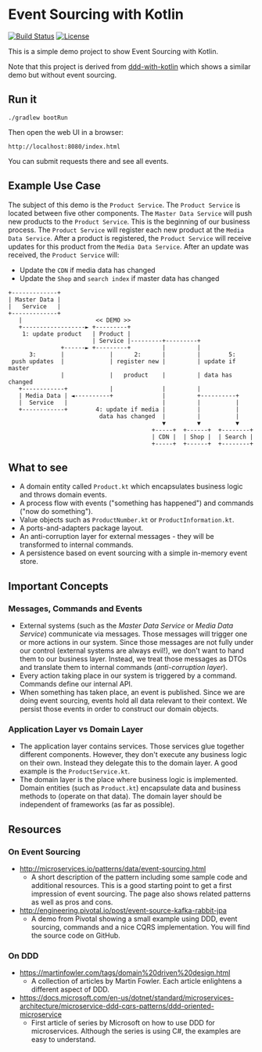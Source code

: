 Event Sourcing with Kotlin
==========================

[![Build Status](https://img.shields.io/travis/bringmeister/event-sourcing-with-kotlin/master.svg)](https://travis-ci.org/bringmeister/event-sourcing-with-kotlin)
[![License](https://img.shields.io/badge/license-MIT-blue.svg)](https://raw.githubusercontent.com/bringmeister/ddd-with-kotlin/master/LICENSE)

This is a simple demo project to show Event Sourcing with Kotlin.

Note that this project is derived from [ddd-with-kotlin](https://github.com/bringmeister/ddd-with-kotlin) which shows a similar demo but without event sourcing.

## Run it

```
./gradlew bootRun
```

Then open the web UI in a browser: 

```
http://localhost:8080/index.html
```

You can submit requests there and see all events.

## Example Use Case

The subject of this demo is the `Product Service`.
The `Product Service` is located between five other components.
The `Master Data Service` will push new products to the `Product Service`.
This is the beginning of our business process.
The `Product Service` will register each new product at the `Media Data Service`.
After a product is registered, the `Product Service` will receive updates for this product from the `Media Data Service`. 
After an update was received, the `Product Service` will:
 - Update the `CDN` if media data has changed
 - Update the `Shop` and `search index` if master data has changed

```
+-------------+
| Master Data |
|   Service   |
+-------------+
   |                     << DEMO >>   
   +------------------► +---------+
    1: update product   | Product |
                        | Service |---------+---------+
               +------► +---------+         |         |
      3:       |             |      2:      |         |        5:
 push updates  |             | register new |         | update if master 
               |             |   product    |         | data has changed
   +------------+            |              |         |
   | Media Data | ◄----------+              |         +----------+
   |  Service   |                           |         |          |
   +------------+        4: update if media |         |          |
                          data has changed  |         |          |
                                            ▼         ▼          ▼
                                         +-----+  +------+  +--------+ 
                                         | CDN |  | Shop |  | Search |
                                         +-----+  +------+  +--------+
```

## What to see

- A domain entity called `Product.kt` which encapsulates business logic and throws domain events.
- A process flow with events ("something has happened") and commands ("now do something").
- Value objects such as `ProductNumber.kt` or `ProductInformation.kt`.
- A ports-and-adapters package layout.
- An anti-corruption layer for external messages - they will be transformed to internal commands.
- A persistence based on event sourcing with a simple in-memory event store.

## Important Concepts

### Messages, Commands and Events

- External systems (such as the _Master Data Service_ or _Media Data Service_) communicate via messages.
Those messages will trigger one or more actions in our system.
Since those messages are not fully under our control (external systems are always evil!), we don't want to hand them to our business layer.
Instead, we treat those messages as DTOs and translate them to internal commands (_anti-corruption layer_). 
- Every action taking place in our system is triggered by a command.
Commands define our internal API.
- When something has taken place, an event is published.
Since we are doing event sourcing, events hold all data relevant to their context.
We persist those events in order to construct our domain objects.

### Application Layer vs Domain Layer

- The application layer contains services. 
Those services glue together different components. 
However, they don't execute any business logic on their own. 
Instead they delegate this to the domain layer.
A good example is the `ProductService.kt`.
- The domain layer is the place where business logic is implemented.
Domain entities (such as `Product.kt`) encapsulate data and business methods to (operate on that data).
The domain layer should be independent of frameworks (as far as possible).

## Resources

### On Event Sourcing

- http://microservices.io/patterns/data/event-sourcing.html
  * A short description of the pattern including some sample code and additional resources. 
  This is a good starting point to get a first impression of event sourcing. 
  The page also shows related patterns as well as pros and cons.
- http://engineering.pivotal.io/post/event-source-kafka-rabbit-jpa
  * A demo from Pivotal showing a small example using DDD, event sourcing, commands and a nice CQRS implementation. 
  You will find the source code on GitHub.

### On DDD

- https://martinfowler.com/tags/domain%20driven%20design.html
  * A collection of articles by Martin Fowler. 
    Each article enlightens a different aspect of DDD.
- https://docs.microsoft.com/en-us/dotnet/standard/microservices-architecture/microservice-ddd-cqrs-patterns/ddd-oriented-microservice
  * First article of series by Microsoft on how to use DDD for microservices.
    Although the series is using C#, the examples are easy to understand.    
